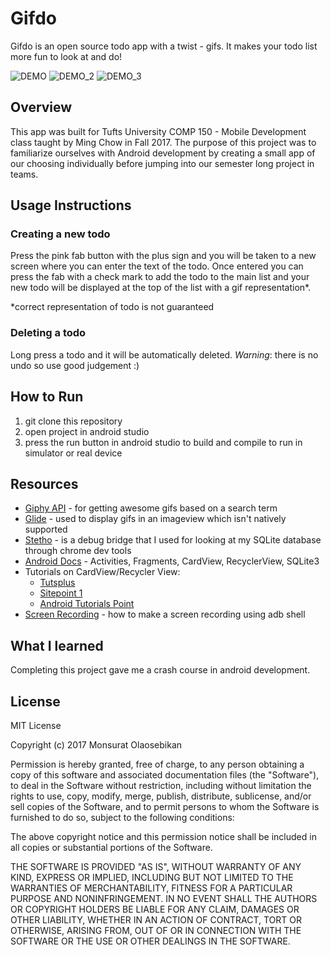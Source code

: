 Gifdo
=====

Gifdo is an open source todo app with a twist - gifs. It makes your todo list more fun to look at and do!

![DEMO](https://user-images.githubusercontent.com/11881456/30509407-0e8f0362-9a7e-11e7-9f5a-0649625b5c78.gif)
![DEMO_2](https://user-images.githubusercontent.com/11881456/30509484-c4a22610-9a7f-11e7-9817-dd2b48b2cd6e.gif)
![DEMO_3](https://user-images.githubusercontent.com/11881456/30509537-d356d024-9a80-11e7-9aba-6689d768571e.gif)

Overview
---------
This app was built for Tufts University COMP 150 - Mobile Development class taught by Ming Chow in Fall 2017. The purpose of this project was to familiarize ourselves with Android development by creating a small app of our choosing individually before jumping into our semester long project in teams.

## Usage Instructions
### Creating a new todo
Press the pink fab button with the plus sign and you will be taken to a new screen where you can enter the text
of the todo. Once entered you can press the fab with a check mark to add the todo to the main list and your new todo will 
be displayed at the top of the list with a gif representation*.

*correct representation of todo is not guaranteed

### Deleting a todo
Long press a todo and it will be automatically deleted. *Warning*: there is no undo so use good judgement :) 

## How to Run
1. git clone this repository
2. open project in android studio
3. press the run button in android studio to build and compile to run in simulator or real device 

## Resources
- [Giphy API](https://developers.giphy.com/) - for getting awesome gifs based on a search term
- [Glide](http://bumptech.github.io/glide/) - used to display gifs in an imageview which isn't natively supported
- [Stetho](http://facebook.github.io/stetho/) - is a debug bridge that I used for looking at my SQLite database through chrome dev tools 
- [Android Docs](https://developer.android.com/guide/index.html) - Activities, Fragments, CardView, RecyclerView, SQLite3
- Tutorials on CardView/Recycler View:
  - [Tutsplus](https://code.tutsplus.com/tutorials/getting-started-with-recyclerview-and-cardview-on-android--cms-23465)
  - [Sitepoint 1](https://www.sitepoint.com/starting-android-development-creating-todo-app/)
  - [Android Tutorials Point](https://www.androidtutorialpoint.com/material-design/android-cardview-tutorial/)
- [Screen Recording](http://www.androidauthority.com/android-customization-screen-recording-adb-599331/) - how to make a screen recording using adb shell

## What I learned
Completing this project gave me a crash course in android development. 

## License
MIT License

Copyright (c) 2017 Monsurat Olaosebikan

Permission is hereby granted, free of charge, to any person obtaining a copy
of this software and associated documentation files (the "Software"), to deal
in the Software without restriction, including without limitation the rights
to use, copy, modify, merge, publish, distribute, sublicense, and/or sell
copies of the Software, and to permit persons to whom the Software is
furnished to do so, subject to the following conditions:

The above copyright notice and this permission notice shall be included in all
copies or substantial portions of the Software.

THE SOFTWARE IS PROVIDED "AS IS", WITHOUT WARRANTY OF ANY KIND, EXPRESS OR
IMPLIED, INCLUDING BUT NOT LIMITED TO THE WARRANTIES OF MERCHANTABILITY,
FITNESS FOR A PARTICULAR PURPOSE AND NONINFRINGEMENT. IN NO EVENT SHALL THE
AUTHORS OR COPYRIGHT HOLDERS BE LIABLE FOR ANY CLAIM, DAMAGES OR OTHER
LIABILITY, WHETHER IN AN ACTION OF CONTRACT, TORT OR OTHERWISE, ARISING FROM,
OUT OF OR IN CONNECTION WITH THE SOFTWARE OR THE USE OR OTHER DEALINGS IN THE
SOFTWARE.
